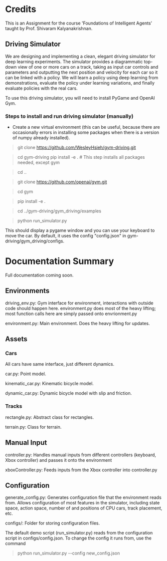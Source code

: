 # Credits

This is an Assignment for the course 'Foundations of Intelligent Agents' taught by Prof. Shivaram Kalyanakrishnan. 

## Driving Simulator

We are designing and implementing a clean, elegant driving simulator for deep learning experiments. The simulator provides a diagrammatic top-down view of one or more cars on a track, taking as input car controls and parameters and outputting the next position and velocity for each car so it can be linked with a policy. We will learn a policy using deep learning from demonstrations, evaluate the policy under learning variations, and finally evaluate policies with the real cars.


To use this driving simulator, you will need to install PyGame and OpenAI Gym.

### Steps to install and run driving simulator (manually)

* Create a new virtual environment (this can be useful, because there are occasionally errors in installing some packages when there is a version of numpy already installed).
> git clone https://github.com/WesleyHsieh/gym-driving.git

> cd gym-driving
> pip install -e . # This step installs all packages needed, except gym

> cd ..

> git clone https://github.com/openai/gym.git

> cd gym

> pip install -e .

> cd ../gym-driving/gym_driving/examples

> python run_simulator.py

This should display a pygame window and you can use your keyboard to move the car. By default, it uses the config "config.json" in gym-driving/gym_driving/configs.

# Documentation Summary

Full documentation coming soon.

## Environments
driving_env.py: Gym interface for environment, interactions with outside code should happen here. environment.py does most of the heavy lifting; most function calls here are simply passed onto envrionment.py

environment.py: Main environment. Does the heavy lifting for updates.

## Assets

### Cars

All cars have same interface, just different dynamics.

car.py: Point model. 

kinematic_car.py: Kinematic bicycle model.

dynamic_car.py: Dynamic bicycle model with slip and friction.

### Tracks

rectangle.py: Abstract class for rectangles.

terrain.py: Class for terrain.

## Manual Input

controller.py: Handles manual inputs from different controllers (keyboard, Xbox controller) and passes it onto the environment

xboxController.py: Feeds inputs from the Xbox controller into controller.py

## Configuration

generate_config.py: Generates configuration file that the environment reads from. Allows configuration of most features in the simulator, including state space, action space, number of and positions of CPU cars, track placement, etc. 

configs/: Folder for storing configuration files.

The default demo script (run_simulator.py) reads from the configuration script in configs/config.json. To change the config it runs from, use the command 

> python run_simulator.py --config new_config.json



